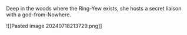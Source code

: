 Deep in the woods where the Ring-Yew exists, she hosts a secret liaison with a god-from-Nowhere.

![[Pasted image 20240718213729.png]]